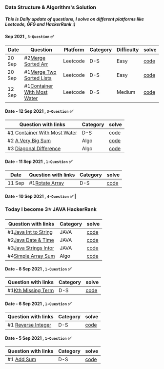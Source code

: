 ### Data Structure & Algorithm's Solution 
##### This is Daily update of questions, I solve on different platforms like Leetcode, GFG and HackerRank :)


####  Sep 2021 , ` 3-Question ` ✅
| Date       |           Question                                                                      |  Platform   | Category  |    Difficulty   | solve         
|------------|-----------------------------------------------------------------------------------------|-------------|-----------|-----------------|----------------------
| 20 Sep     | #2[Merge Sorted Arr](https://leetcode.com/problems/merge-sorted-array/)                 |  Leetcode   |  D-S      |        Easy     |  [code](https://github.com/akhilsharmaa/Daily-Practice-QA/blob/master/LeetCode/Merge%20Sorted%20Arr/Solution.cpp)
| 20 Sep     | #1[Merge Two Sorted Lists](https://leetcode.com/problems/merge-two-sorted-lists/)       |  Leetcode   |  D-S      |        Easy     |  [code](https://github.com/akhilsharmaa/Daily-Practice-QA/blob/master/LeetCode/Merge%20Sorted%20Arr/Solution.cpp)
| 12 Sep     | #1[Container With Most Water](https://leetcode.com/problems/container-with-most-water)  |  Leetcode   |  D-S      |        Medium   |  [code](https://github.com/akhilsharmaa/Daily-Practice-QA/blob/master/LeetCode/Container%20With%20Most%20Water/Solution.cpp)


#### Date - 12 Sep 2021 , ` 3-Question ` ✅
|           Question with links                                                                            | Category   |  solve                    
|----------------------------------------------------------------------------------------------------------| ---------- |----------------------------------------
| #1 [Container With Most Water](https://leetcode.com/problems/container-with-most-water)                   |  D-S       |    [code](https://github.com/akhilsharmaa/Daily-Practice-QA/blob/5ed14c8ff74d3765e9e5955ea27e518646112d19/LeetCode/Container%20With%20Most%20Water/Solution.cpp)
| #2 [A Very Big Sum](https://www.hackerrank.com/challenges/a-very-big-sum/problem)                         | Algo       |    [code](https://github.com/akhilsharmaa/Daily-Practice-QA/blob/master/HckrRank/A%20Very%20Big%20Sum/BigSum.cpp)
| #3 [Diagonal Difference](https://www.hackerrank.com/challenges/diagonal-difference/problem)               | Algo       |    [code](https://github.com/akhilsharmaa/Daily-Practice-QA/blob/master/HckrRank/Diagonal%20Difference/DigDiff.cpp)

#### Date - 11 Sep 2021 , ` 1-Question ` ✅
| Date       |           Question with links                                                     | Category   | solve         
|------------|-----------------------------------------------------------------------------------| ---------- |----------------------
|11 Sep       | #1[Rotate Array](https://leetcode.com/problems/rotate-array/)                     |  D-S       |  [code](https://github.com/akhilsharmaa/Daily-Practice-QA/blob/master/LeetCode/Rotate%20Array/rotateArray.cpp)    


#### Date - 10 Sep 2021 , ` 4-Question ` ✅ |
### Today I become 3⭐ JAVA HackerRank
|           Question with links                                                             | Category   | solve         
|-------------------------------------------------------------------------------------------| ---------- |----------------------
| #1[Java Int to String](https://www.hackerrank.com/challenges/java-int-to-string/problem)  |  JAVA      |  [code](https://github.com/akhilsharmaa/Data-Structure-Algo-QA/blob/master/HackerRank%20Question/JavaIntToString.java)    
| #2[Java Date & Time](https://www.hackerrank.com/challenges/java-date-and-time/problem)       |  JAVA      |  [code](https://github.com/akhilsharmaa/Data-Structure-Algo-QA/blob/master/HackerRank%20Question/javaDateAndTime.java)        
| #3[Java Strings Intor](https://www.hackerrank.com/challenges/java-strings-introduction/)  |  JAVA      |  [code](https://github.com/akhilsharmaa/Data-Structure-Algo-QA/blob/master/HackerRank%20Question/Java%20String%20Intro/Solution.java)    
| #4[Simple Array Sum](https://www.hackerrank.com/challenges/simple-array-sum/) |  Algo |  [code](https://github.com/akhilsharmaa/Data-Structure-Algo-QA/blob/master/HackerRank%20Question/Simple%20Array%20Sum/Solution.java)    



#### Date - 8 Sep 2021 , ` 1-Question ` ✅
|           Question with links                                                     | Category   | solve         
|-----------------------------------------------------------------------------------| ---------- |----------------------
| #1[Kth Missing Term](https://leetcode.com/problems/kth-missing-positive-number/)  |  D-S      |  [code](https://github.com/akhilsharmaa/Data-Structure-Algo-QA/edit/master/LeetCode/Kth%20Missing%20Term/kthMissingTerm.cpp)    



#### Date - 6 Sep 2021 , ` 1-Question ` ✅
|           Question with links                                                     | Category   | solve         
|-----------------------------------------------------------------------------------| ---------- |----------------------
|          #1 [Reverse Integer](https://leetcode.com/problems/reverse-integer/)     |  D-S       |  [code](https://github.com/akhilsharmaa/Data-Structure-Algo-QA/blob/master/LeetCode/Reverse%20Integer/reverse_%5Dinteger.cpp)     




#### Date - 5 Sep 2021 , ` 1-Question ` ✅
|           Question with links                                                     |  Category      | solve         
|-----------------------------------------------------------------------------------|----------------|----------------------
|          #1 [Add Sum](https://leetcode.com/problems/two-sum/)                     |   D-S          | [code](https://github.com/akhilsharmaa/Data-Structure-Algo-Q-A/blob/master/LeetCode/Two%20Sum%20/two_sum.cpp)     





